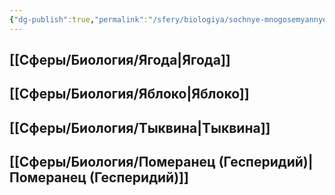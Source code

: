 ```yaml
---
{"dg-publish":true,"permalink":"/sfery/biologiya/sochnye-mnogosemyannye-plody/","tags":["Ботаника"]}
---
```


## [[Сферы/Биология/Ягода\|Ягода]]
## [[Сферы/Биология/Яблоко\|Яблоко]]
## [[Сферы/Биология/Тыквина\|Тыквина]]
## [[Сферы/Биология/Померанец (Гесперидий)\|Померанец (Гесперидий)]] 